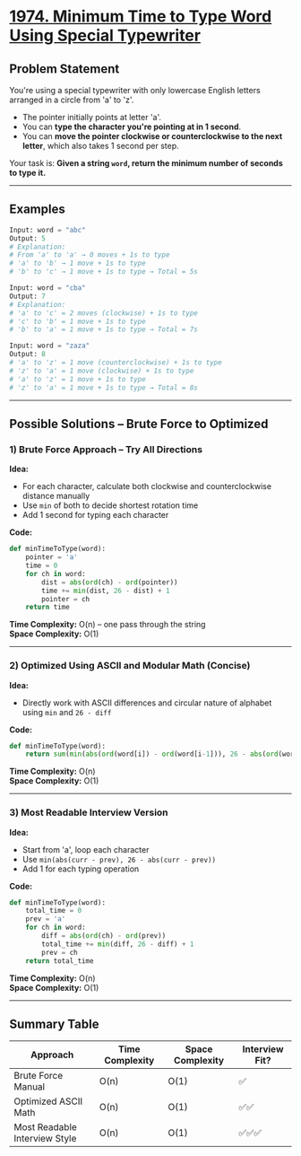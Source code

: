 # [1974. Minimum Time to Type Word Using Special Typewriter](https://leetcode.com/problems/minimum-time-to-type-word-using-special-typewriter/)

## Problem Statement
You're using a special typewriter with only lowercase English letters arranged in a circle from 'a' to 'z'.

- The pointer initially points at letter 'a'.
- You can **type the character you're pointing at in 1 second**.
- You can **move the pointer clockwise or counterclockwise to the next letter**, which also takes 1 second per step.

Your task is: **Given a string `word`, return the minimum number of seconds to type it.**

---

## Examples
```python
Input: word = "abc"
Output: 5
# Explanation:
# From 'a' to 'a' → 0 moves + 1s to type
# 'a' to 'b' → 1 move + 1s to type
# 'b' to 'c' → 1 move + 1s to type → Total = 5s
```

```python
Input: word = "cba"
Output: 7
# Explanation:
# 'a' to 'c' = 2 moves (clockwise) + 1s to type
# 'c' to 'b' = 1 move + 1s to type
# 'b' to 'a' = 1 move + 1s to type → Total = 7s
```

```python
Input: word = "zaza"
Output: 8
# 'a' to 'z' = 1 move (counterclockwise) + 1s to type
# 'z' to 'a' = 1 move (clockwise) + 1s to type
# 'a' to 'z' = 1 move + 1s to type
# 'z' to 'a' = 1 move + 1s to type → Total = 8s
```

---

## Possible Solutions – Brute Force to Optimized

### 1) Brute Force Approach – Try All Directions

**Idea:**
- For each character, calculate both clockwise and counterclockwise distance manually
- Use `min` of both to decide shortest rotation time
- Add 1 second for typing each character

**Code:**
```python
def minTimeToType(word):
    pointer = 'a'
    time = 0
    for ch in word:
        dist = abs(ord(ch) - ord(pointer))
        time += min(dist, 26 - dist) + 1
        pointer = ch
    return time
```

**Time Complexity:** O(n) – one pass through the string  
**Space Complexity:** O(1)

---

### 2) Optimized Using ASCII and Modular Math (Concise)

**Idea:**
- Directly work with ASCII differences and circular nature of alphabet using `min` and `26 - diff`

**Code:**
```python
def minTimeToType(word):
    return sum(min(abs(ord(word[i]) - ord(word[i-1])), 26 - abs(ord(word[i]) - ord(word[i-1]))) for i in range(1, len(word))) + len(word)
```

**Time Complexity:** O(n)  
**Space Complexity:** O(1)

---

### 3) Most Readable Interview Version

**Idea:**
- Start from 'a', loop each character
- Use `min(abs(curr - prev), 26 - abs(curr - prev))`
- Add 1 for each typing operation

**Code:**
```python
def minTimeToType(word):
    total_time = 0
    prev = 'a'
    for ch in word:
        diff = abs(ord(ch) - ord(prev))
        total_time += min(diff, 26 - diff) + 1
        prev = ch
    return total_time
```

**Time Complexity:** O(n)  
**Space Complexity:** O(1)

---

## Summary Table
| Approach                        | Time Complexity | Space Complexity | Interview Fit? |
|--------------------------------|------------------|-------------------|----------------|
| Brute Force Manual             | O(n)             | O(1)              | ✅              |
| Optimized ASCII Math           | O(n)             | O(1)              | ✅✅             |
| Most Readable Interview Style | O(n)             | O(1)              | ✅✅✅           |
